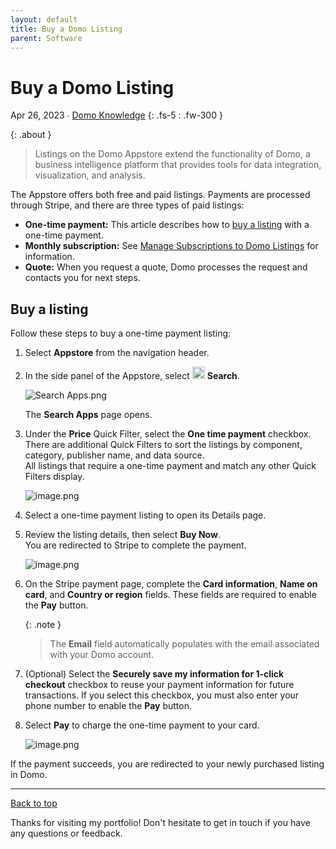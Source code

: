 ```yaml
---
layout: default
title: Buy a Domo Listing
parent: Software
---
```


# Buy a Domo Listing

Apr 26, 2023 ∙ [Domo Knowledge](https://domo-support.domo.com/s/article/000005190?language=en_US)
{: .fs-5 : .fw-300 }

{:  .about }
> Listings on the Domo Appstore extend the functionality of Domo, a business intelligence platform that provides tools for data integration, visualization, and analysis.

The Appstore offers both free and paid listings. Payments are processed through Stripe, and there are three types of paid listings:

*   **One-time payment:** This article describes how to [buy a listing](#buy-a-listing) with a one-time payment.
*   **Monthly subscription:** See [Manage Subscriptions to Domo Listings](/portfolio/ManageSubscriptionsDomoListings) for information.
*   **Quote:** When you request a quote, Domo processes the request and contacts you for next steps.

## Buy a listing

Follow these steps to buy a one-time payment listing:

1.  Select **Appstore** from the navigation header.
     
2.  In the side panel of the Appstore, select <img src="https://domo-support.domo.com/servlet/rtaImage?eid=ka05w00000128HG&feoid=00N5w00000Ri7BU&refid=0EM5w000006uZz8" width="20"> **Search**.  

    ![Search Apps.png](https://domo-support.domo.com/servlet/rtaImage?eid=ka05w00000128Er&feoid=00N5w00000Ri7BU&refid=0EM5w000006uW1D)  

    The **Search Apps** page opens.  
3.  Under the **Price** Quick Filter, select the **One time payment** checkbox. There are additional Quick Filters to sort the listings by component, category, publisher name, and data source.  
    All listings that require a one-time payment and match any other Quick Filters display.  
                 
    ![image.png](https://domo-support.domo.com/servlet/rtaImage?eid=ka05w00000128HG&feoid=00N5w00000Ri7BU&refid=0EM5w000006ubpZ)  
     
4.  Select a one-time payment listing to open its Details page.  
5.  Review the listing details, then select **Buy Now**.  
    You are redirected to Stripe to complete the payment.  
      
    ![image.png](https://domo-support.domo.com/servlet/rtaImage?eid=ka05w00000128HG&feoid=00N5w00000Ri7BU&refid=0EM5w000006ua0V)  
6.  On the Stripe payment page, complete the **Card information**, **Name on card**, and **Country or region** fields. These fields are required to enable the **Pay** button.  

    {:  .note }
    >The **Email** field automatically populates with the email associated with your Domo account. 

7.  (Optional) Select the **Securely save my information for 1-click checkout** checkbox to reuse your payment information for future transactions. If you select this checkbox, you must also enter your phone number to enable the **Pay** button.  
8.  Select **Pay** to charge the one-time payment to your card.  
      
    ![image.png](https://domo-support.domo.com/servlet/rtaImage?eid=ka05w00000128HG&feoid=00N5w00000Ri7BU&refid=0EM5w000006ubpU)

If the payment succeeds, you are redirected to your newly purchased listing in Domo.

---

[Back to top](#top)

Thanks for visiting my portfolio! Don't hesitate to get in touch if you have any questions or feedback.
